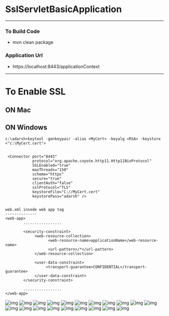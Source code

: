 # SslServletBasicApplication

---

### To Build Code 
* mvn clean package 



### Application Url 			
* https://localhost:8443/applicationContext
---


# To Enable SSL 

## ON Mac 


## ON Windows 
```
c:\adarsh>keytool -genkeypair -alias <MyCert> -keyalg <RSA> -keystore <"c:\MyCert.cert">


 <Connector port="8443" 
            protocol="org.apache.coyote.http11.Http11NioProtocol" 
            SSLEnabled="true"
            maxThreads="150" 
			scheme="https" 
			secure="true"
            clientAuth="false" 
			sslProtocol="TLS" 
			keystoreFile="C://MyCert.cert"
			keystorePass="adarsh" />

		
web.xml insede web app tag
--------------
<web-app>
		.................

		<security-constraint>			 
			 <web-resource-collection>
				   <web-resource-name>applicationName</web-resource-name>
				   <url-pattern>/*</url-pattern>   
			 </web-resource-collection>
			 
			 <user-data-constraint>
				  <transport-guarantee>CONFIDENTIAL</transport-guarantee>
			 </user-data-constraint>			 
		</security-constraint>	
		
		.................
</web-app>
```
![img](help/1-image.png)
![img](help/2-image.png)
![img](help/3-image.png)
![img](help/4-image.png)
![img](help/5-image.png)
![img](help/6-image.png)
![img](help/7-a-image.png)
![img](help/7-b-image.png)
![img](help/8-image.png)
![img](help/9-image.png)
![img](help/10-image.png)
![img](help/11-image.png)
![img](help/12-image.png)
![img](help/13-image.png)
![img](help/14-image.png)
![img](help/15-image.png)
![img](help/16-image.png)
![img](help/17-image.png)
![img](help/18-image.png)
![img](help/19-image.png)